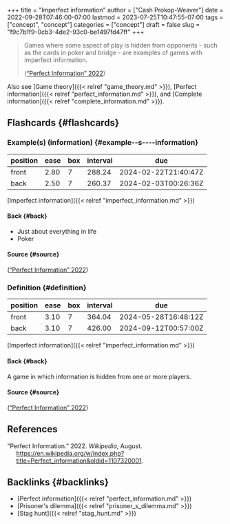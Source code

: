+++
title = "Imperfect information"
author = ["Cash Prokop-Weaver"]
date = 2022-09-28T07:46:00-07:00
lastmod = 2023-07-25T10:47:55-07:00
tags = ["concept", "concept"]
categories = ["concept"]
draft = false
slug = "f9c7b1f9-0cb3-4de2-93c0-be1497fd47ff"
+++

> Games where some aspect of play is hidden from opponents - such as the cards in poker and bridge - are examples of games with imperfect information.
>
> (<a href="#citeproc_bib_item_1">“Perfect Information” 2022</a>)

Also see [Game theory]({{< relref "game_theory.md" >}}), [Perfect information]({{< relref "perfect_information.md" >}}), and [Complete information]({{< relref "complete_information.md" >}}).


## Flashcards {#flashcards}


### Example(s) (information) {#example--s----information}

| position | ease | box | interval | due                  |
|----------|------|-----|----------|----------------------|
| front    | 2.80 | 7   | 288.24   | 2024-02-22T21:40:47Z |
| back     | 2.50 | 7   | 260.37   | 2024-02-03T00:26:36Z |

[Imperfect information]({{< relref "imperfect_information.md" >}})


#### Back {#back}

-   Just about everything in life
-   Poker


#### Source {#source}

(<a href="#citeproc_bib_item_1">“Perfect Information” 2022</a>)


### Definition {#definition}

| position | ease | box | interval | due                  |
|----------|------|-----|----------|----------------------|
| front    | 3.10 | 7   | 364.04   | 2024-05-28T16:48:12Z |
| back     | 3.10 | 7   | 426.00   | 2024-09-12T00:57:00Z |

[Imperfect information]({{< relref "imperfect_information.md" >}})


#### Back {#back}

A game in which information is hidden from one or more players.


#### Source {#source}

(<a href="#citeproc_bib_item_1">“Perfect Information” 2022</a>)

## References

<style>.csl-entry{text-indent: -1.5em; margin-left: 1.5em;}</style><div class="csl-bib-body">
  <div class="csl-entry"><a id="citeproc_bib_item_1"></a>“Perfect Information.” 2022. <i>Wikipedia</i>, August. <a href="https://en.wikipedia.org/w/index.php?title=Perfect_information&oldid=1107320001">https://en.wikipedia.org/w/index.php?title=Perfect_information&#38;oldid=1107320001</a>.</div>
</div>


## Backlinks {#backlinks}

-   [Perfect information]({{< relref "perfect_information.md" >}})
-   [Prisoner's dilemma]({{< relref "prisoner_s_dilemma.md" >}})
-   [Stag hunt]({{< relref "stag_hunt.md" >}})
